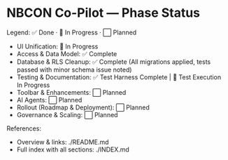 # NBCON Co-Pilot — Phase Status

Legend: ✅ Done · 🔄 In Progress · ⬜ Planned

- UI Unification: 🔄 In Progress
- Access & Data Model: ✅ Complete
- Database & RLS Cleanup: ✅ Complete (All migrations applied, tests passed with minor schema issue noted)
- Testing & Documentation: ✅ Test Harness Complete | 🔄 Test Execution In Progress
- Toolbar & Enhancements: ⬜ Planned
- AI Agents: ⬜ Planned
- Rollout (Roadmap & Deployment): ⬜ Planned
- Governance & Scaling: ⬜ Planned

References:
- Overview & links: ./README.md
- Full index with all sections: ./INDEX.md



